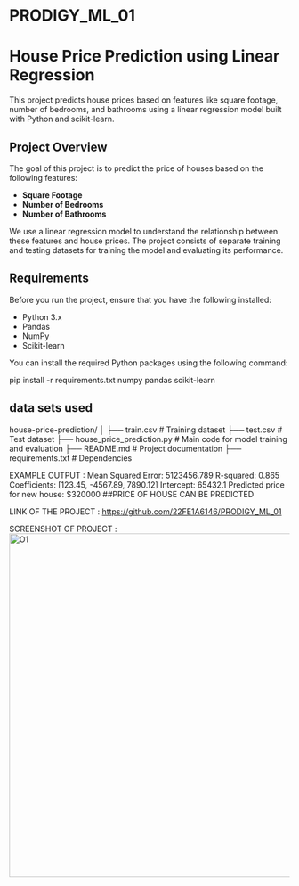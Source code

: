# PRODIGY_ML_01
# House Price Prediction using Linear Regression

This project predicts house prices based on features like square footage, number of bedrooms, and bathrooms using a linear regression model built with Python and scikit-learn.

## Project Overview

The goal of this project is to predict the price of houses based on the following features:
- **Square Footage**
- **Number of Bedrooms**
- **Number of Bathrooms**

We use a linear regression model to understand the relationship between these features and house prices. The project consists of separate training and testing datasets for training the model and evaluating its performance.

## Requirements

Before you run the project, ensure that you have the following installed:

- Python 3.x
- Pandas
- NumPy
- Scikit-learn

You can install the required Python packages using the following command:


pip install -r requirements.txt
numpy
pandas
scikit-learn

## data sets used
house-price-prediction/
│
├── train.csv          # Training dataset
├── test.csv           # Test dataset
├── house_price_prediction.py  # Main code for model training and evaluation
├── README.md          # Project documentation
├── requirements.txt   # Dependencies

EXAMPLE OUTPUT :
Mean Squared Error: 5123456.789
R-squared: 0.865
Coefficients: [123.45, -4567.89, 7890.12]
Intercept: 65432.1
Predicted price for new house: $320000 ##PRICE OF HOUSE CAN BE PREDICTED

LINK OF THE PROJECT :
https://github.com/22FE1A6146/PRODIGY_ML_01

SCREENSHOT OF PROJECT :
<img width="617" alt="O1" src="https://github.com/user-attachments/assets/20f8e12e-6387-41e5-8b6d-192d8e23c280">
